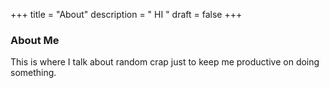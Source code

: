 +++
title = "About"
description = " HI "
draft = false
+++

### About Me 

This is where I talk about random crap just to keep me productive on doing something.
